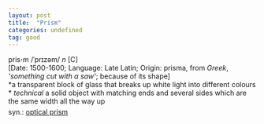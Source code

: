 ```yaml
---
layout: post
title:  "Prism"
categories: undefined
tag: good
---
```

<DIV style="MARGIN: 0px 0px 5px">pris<B>·</B>m /ˈprɪzəm/</FONT> <I>n</I> [C]</FONT> <BR>[Date:</FONT> 1500-1600; Language: Late Latin;</FONT> Origin:</FONT> prisma, from <I>Greek</I>, <I>'something cut with a saw'</I>; because of its shape]<BR>*a transparent block of glass that breaks up white light into different colours<BR>* <I>technical</I> a solid object with matching ends and several sides which are the same width all the way up</DIV>
<DIV style="MARGIN: 0px 0px 5px">
<DIV style="MARGIN: 4px 0px">syn.: <A href="{{ site.baseurl }}/optical%20prism"><U>optical prism</U></A></DIV></DIV>
